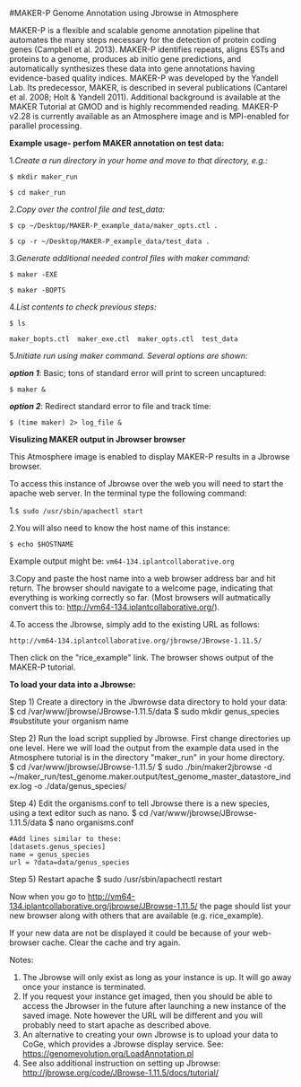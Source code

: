 #MAKER-P Genome Annotation using Jbrowse in Atmosphere

MAKER-P is a flexible and scalable genome annotation pipeline that automates the many steps necessary for the detection of protein coding genes (Campbell et al. 2013).  MAKER-P identifies repeats, aligns ESTs and proteins to a genome, produces ab initio gene predictions, and automatically synthesizes these data into gene annotations having evidence-based quality indices.  MAKER-P was developed by the Yandell Lab.  Its predecessor, MAKER, is described in several publications (Cantarel et al. 2008; Holt & Yandell 2011).  Additional background is available at the MAKER Tutorial at GMOD and is highly recommended reading.  MAKER-P v2.28 is currently available as an Atmosphere image and is MPI-enabled for parallel processing.

**Example usage- perfom MAKER annotation on test data:**

1.*Create a run directory in your home and move to that directory, e.g.:*

`$ mkdir maker_run`

`$ cd maker_run`

2.*Copy over the control file and test_data:*

 `$ cp ~/Desktop/MAKER-P_example_data/maker_opts.ctl .`
  
  `$ cp -r ~/Desktop/MAKER-P_example_data/test_data .`

3.*Generate additional needed control files with maker command:*

`$ maker -EXE`

`$ maker -BOPTS`

4.*List contents to check previous steps:*

`$ ls`

`maker_bopts.ctl  maker_exe.ctl  maker_opts.ctl  test_data`

5.*Initiate run using maker command. Several options are shown:*

***option 1***: Basic; tons of standard error will print to screen uncaptured:

`$ maker &`

***option 2***: Redirect standard error to file and track time:

`$ (time maker) 2> log_file &`



**Visulizing MAKER output in Jbrowser browser**

This Atmosphere image is enabled to display MAKER-P results in a Jbrowse browser.

To access this instance of Jbrowse over the web you will need to start the 
apache web server.  In the terminal type the following command:


1.`$ sudo /usr/sbin/apachectl start`

2.You will also need to know the host name of this instance:

`$ echo $HOSTNAME`

Example output might be:
`vm64-134.iplantcollaborative.org`

3.Copy and paste the host name into a web browser address bar and hit return.
The browser should navigate to a welcome page, indicating that everything is
working correctly so far.  (Most browsers will autmatically convert this to:
http://vm64-134.iplantcollaborative.org/).

4.To access the Jbrowse, simply add to the existing URL as follows:

`http://vm64-134.iplantcollaborative.org/jbrowse/JBrowse-1.11.5/`

Then click on the "rice_example" link.  The browser shows output of the MAKER-P tutorial. 

**To load your data into a Jbrowse:**

Step 1) Create a directory in the Jbwrowse data directory to hold your data:
	$ cd /var/www/jbrowse/JBrowse-1.11.5/data
	$ sudo mkdir genus_species #substitute your organism name

Step 2) Run the load script supplied by Jbrowse. First change directories up one level.
	Here we will load the output from the example data used in the Atmosphere tutorial 
	is in the directory "maker_run" in your home directory.
	$ cd /var/www/jbrowse/JBrowse-1.11.5/
	$ sudo ./bin/maker2jbrowse -d ~/maker_run/test_genome.maker.output/test_genome_master_datastore_index.log -o ./data/genus_species/

Step 4) Edit the organisms.conf to tell Jbrowse there is a new species, using a text editor such as nano.
	$ cd /var/www/jbrowse/JBrowse-1.11.5/data
	$ nano organisms.conf
	
	#Add lines similar to these:
	[datasets.genus_species]
	name = genus_species	
	url = ?data=data/genus_species
	
Step 5) Restart apache
	$ sudo /usr/sbin/apachectl restart

Now when you go to http://vm64-134.iplantcollaborative.org/jbrowse/JBrowse-1.11.5/ the page should list your new
browser along with others that are available (e.g. rice_example).

If your new data are not be displayed it could be because of your web-browser cache.  Clear the cache
and try again.

Notes:
1) The Jbrowse will only exist as long as your instance is up.  It will go away once
your instance is terminated.  
2) If you request your instance get imaged, then you should be able to access the Jbrowser
in the future after launching a new instance of the saved image.  Note however the URL will be
different and you will probably need to start apache as described above.
3) An alternative to creating your own Jbrowse is to upload your data to CoGe, which provides
a Jbrowse display service.  See: https://genomevolution.org/LoadAnnotation.pl
4) See also additional instruction on setting up Jbrowse: http://jbrowse.org/code/JBrowse-1.11.5/docs/tutorial/
